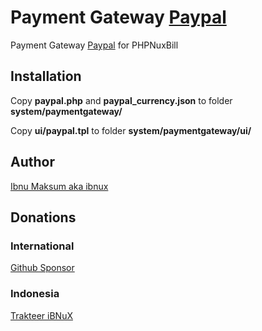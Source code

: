 # Payment Gateway [Paypal](https://paypal.me/ibnux)

Payment Gateway [Paypal](https://paypal.me/ibnux) for PHPNuxBill

## Installation

Copy **paypal.php** and **paypal_currency.json** to folder **system/paymentgateway/**

Copy **ui/paypal.tpl** to folder **system/paymentgateway/ui/**


## Author

[Ibnu Maksum aka ibnux](https://github.com/ibnux)

## Donations

### International
[Github Sponsor](https://github.com/sponsors/ibnux)

### Indonesia
[Trakteer iBNuX](https://trakteer.id/ibnux)